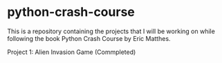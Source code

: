# python-crash-course
This is a repository containing the projects that I will be working on while following the book Python Crash Course by Eric Matthes.

Project 1: Alien Invasion Game (Commpleted)
